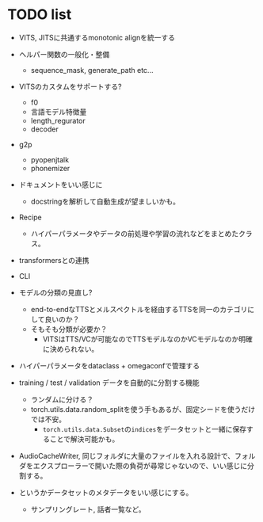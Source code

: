 # TODO list
- VITS, JITSに共通するmonotonic alignを統一する
- ヘルパー関数の一般化・整備
    - sequence_mask, generate_path etc...
- VITSのカスタムをサポートする?
    - f0
    - 言語モデル特徴量
    - length_regurator
    - decoder
- g2p
    - pyopenjtalk
    - phonemizer
- ドキュメントをいい感じに
    - docstringを解析して自動生成が望ましいかも。
- Recipe
    - ハイパーパラメータやデータの前処理や学習の流れなどをまとめたクラス。
- transformersとの連携
- CLI
- モデルの分類の見直し?
    - end-to-endなTTSとメルスペクトルを経由するTTSを同一のカテゴリにして良いのか？
    - そもそも分類が必要か？
        - VITSはTTS/VCが可能なのでTTSモデルなのかVCモデルなのか明確に決められない。
- ハイパーパラメータをdataclass + omegaconfで管理する

- training / test / validation データを自動的に分割する機能
    - ランダムに分ける？
    - torch.utils.data.random_splitを使う手もあるが、固定シードを使うだけでは不安。
        - `torch.utils.data.Subset`の`indices`をデータセットと一緒に保存することで解決可能かも。

- AudioCacheWriter, 同じフォルダに大量のファイルを入れる設計で、フォルダをエクスプローラーで開いた際の負荷が尋常じゃないので、いい感じに分割する。
- というかデータセットのメタデータをいい感じにする。
    - サンプリングレート, 話者一覧など。